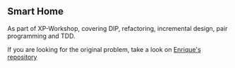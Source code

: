 ## Smart Home

As part of XP-Workshop, covering DIP, refactoring, incremental design, pair programming and TDD.

If you are looking for the original problem, take a look on [Enrique's repository](https://github.com/EnriqueEll/smart-home)
